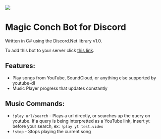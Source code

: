 ![](http://i.imgur.com/Uv8fWNY.png)

Magic Conch Bot for Discord
===================

Written in C# using the Discord.Net library v1.0.

To add this bot to your server click [this link](https://discordapp.com/oauth2/authorize?client_id=267000484420780045&scope=bot&permissions=540048384).

**Features:**
------------------

- Play songs from YouTube, SoundCloud, or anything else supported by youtube-dl
- Music Player progress that updates constantly


**Music Commands:**
------------------

- `!play url/search` - Plays a url directly, or searches up the query on youtube. If a query is being interpretted as a YouTube link, insert yt before your search, ex: `!play yt test.video`
- `!stop` - Stops playing the current song
